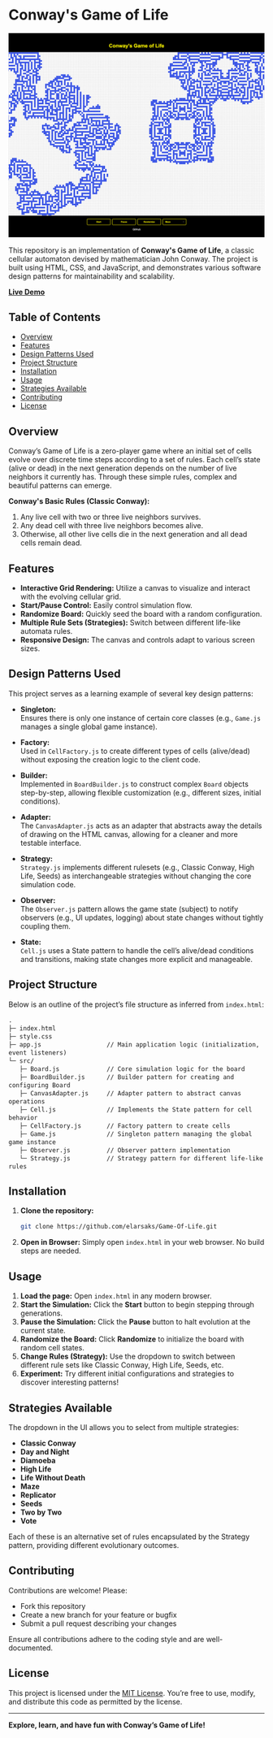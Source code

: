 # Conway's Game of Life

![Game of Life Screenshot](./docs/ScreenShot.png)

This repository is an implementation of **Conway's Game of Life**, a classic cellular automaton devised by mathematician John Conway. The project is built using HTML, CSS, and JavaScript, and demonstrates various software design patterns for maintainability and scalability.

**[Live Demo](https://elarsaks.github.io/Game-Of-Life/)**

## Table of Contents
- [Overview](#overview)
- [Features](#features)
- [Design Patterns Used](#design-patterns-used)
- [Project Structure](#project-structure)
- [Installation](#installation)
- [Usage](#usage)
- [Strategies Available](#strategies-available)
- [Contributing](#contributing)
- [License](#license)

## Overview
Conway’s Game of Life is a zero-player game where an initial set of cells evolve over discrete time steps according to a set of rules. Each cell’s state (alive or dead) in the next generation depends on the number of live neighbors it currently has. Through these simple rules, complex and beautiful patterns can emerge.

**Conway's Basic Rules (Classic Conway):**
1. Any live cell with two or three live neighbors survives.
2. Any dead cell with three live neighbors becomes alive.
3. Otherwise, all other live cells die in the next generation and all dead cells remain dead.

## Features
- **Interactive Grid Rendering:** Utilize a canvas to visualize and interact with the evolving cellular grid.
- **Start/Pause Control:** Easily control simulation flow.
- **Randomize Board:** Quickly seed the board with a random configuration.
- **Multiple Rule Sets (Strategies):** Switch between different life-like automata rules.
- **Responsive Design:** The canvas and controls adapt to various screen sizes.

## Design Patterns Used
This project serves as a learning example of several key design patterns:

- **Singleton:**  
  Ensures there is only one instance of certain core classes (e.g., `Game.js` manages a single global game instance).

- **Factory:**  
  Used in `CellFactory.js` to create different types of cells (alive/dead) without exposing the creation logic to the client code.

- **Builder:**  
  Implemented in `BoardBuilder.js` to construct complex `Board` objects step-by-step, allowing flexible customization (e.g., different sizes, initial conditions).

- **Adapter:**  
  The `CanvasAdapter.js` acts as an adapter that abstracts away the details of drawing on the HTML canvas, allowing for a cleaner and more testable interface.

- **Strategy:**  
  `Strategy.js` implements different rulesets (e.g., Classic Conway, High Life, Seeds) as interchangeable strategies without changing the core simulation code.

- **Observer:**  
  The `Observer.js` pattern allows the game state (subject) to notify observers (e.g., UI updates, logging) about state changes without tightly coupling them.

- **State:**  
  `Cell.js` uses a State pattern to handle the cell’s alive/dead conditions and transitions, making state changes more explicit and manageable.

## Project Structure
Below is an outline of the project’s file structure as inferred from `index.html`:

```
.
├─ index.html
├─ style.css
├─ app.js                  // Main application logic (initialization, event listeners)
└─ src/
   ├─ Board.js             // Core simulation logic for the board
   ├─ BoardBuilder.js      // Builder pattern for creating and configuring Board
   ├─ CanvasAdapter.js     // Adapter pattern to abstract canvas operations
   ├─ Cell.js              // Implements the State pattern for cell behavior
   ├─ CellFactory.js       // Factory pattern to create cells
   ├─ Game.js              // Singleton pattern managing the global game instance
   ├─ Observer.js          // Observer pattern implementation
   └─ Strategy.js          // Strategy pattern for different life-like rules
```

## Installation
1. **Clone the repository:**
   ```bash
   git clone https://github.com/elarsaks/Game-Of-Life.git
   ```
2. **Open in Browser:**
   Simply open `index.html` in your web browser. No build steps are needed.

## Usage
1. **Load the page:** Open `index.html` in any modern browser.
2. **Start the Simulation:** Click the **Start** button to begin stepping through generations.
3. **Pause the Simulation:** Click the **Pause** button to halt evolution at the current state.
4. **Randomize the Board:** Click **Randomize** to initialize the board with random cell states.
5. **Change Rules (Strategy):** Use the dropdown to switch between different rule sets like Classic Conway, High Life, Seeds, etc.
6. **Experiment:** Try different initial configurations and strategies to discover interesting patterns!

## Strategies Available
The dropdown in the UI allows you to select from multiple strategies:
- **Classic Conway**
- **Day and Night**
- **Diamoeba**
- **High Life**
- **Life Without Death**
- **Maze**
- **Replicator**
- **Seeds**
- **Two by Two**
- **Vote**

Each of these is an alternative set of rules encapsulated by the Strategy pattern, providing different evolutionary outcomes.

## Contributing
Contributions are welcome! Please:
- Fork this repository
- Create a new branch for your feature or bugfix
- Submit a pull request describing your changes

Ensure all contributions adhere to the coding style and are well-documented.

## License
This project is licensed under the [MIT License](LICENSE). You’re free to use, modify, and distribute this code as permitted by the license.

---

**Explore, learn, and have fun with Conway’s Game of Life!**
